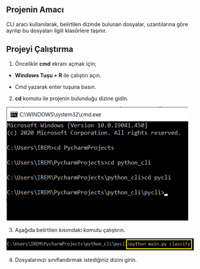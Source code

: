 ## Projenin Amacı

CLI aracı kullanılarak, belirtilen dizinde bulunan dosyalar, uzantılarına göre ayrılıp bu dosyaları ilgili klasörlere taşınır.

## Projeyi Çalıştırma

1) Öncelikle **cmd** ekranı açmak için;
- **Windows Tuşu + R** ile çalıştırı açın.

- Cmd yazarak enter tuşuna basın.

2) **cd** komutu ile projenin bulunduğu dizine gidin.

![](https://github.com/iremcivioglu/python-cli/blob/master/project_photos/project_file_path.png)

3) Aşağıda belirtilen kısımdaki komutu çalıştırın.

![](https://github.com/iremcivioglu/python-cli/blob/master/project_photos/run_command.png)

4) Dosyalarınızı sınıflandırmak istediğiniz dizini girin.

